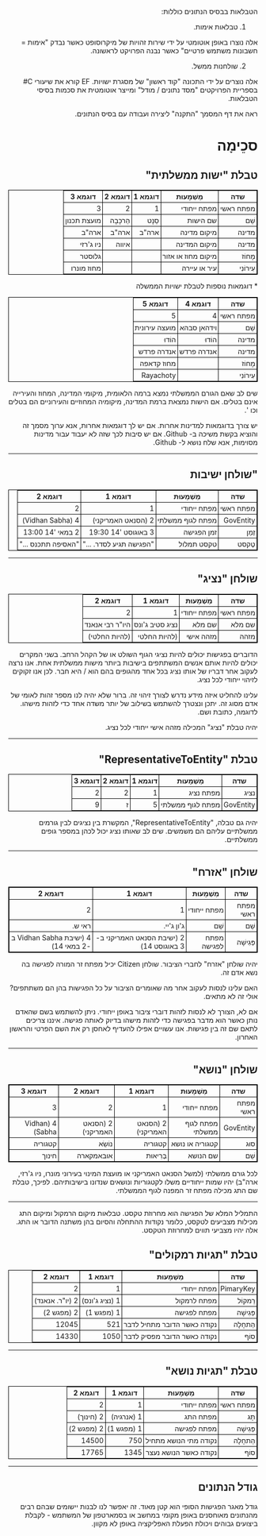 <!-- Do not edit this file. It was translated by Google. -->
<style>
  table {
  font-size: 100%;
}

table, th, td {
  border: 1px solid black;
  border-collapse: collapse;
  font-weight: normal;
}
th, td {
  padding: 3px;
}
th {
  text-align: left;
}
th {
  text-align: center;
  font-weight: bold;
}
</style><p style=";text-align:right;direction:rtl"> הטבלאות בבסיס הנתונים כוללות: </p>
<ol style=";text-align:right;direction:rtl"><li style=";text-align:right;direction:rtl"> טבלאות אימות. </li></ol><p style=";text-align:right;direction:rtl"> אלה נוצרו באופן אוטומטי על ידי שירות זהויות של מיקרוסופט כאשר נבדק "אימות = חשבונות משתמש פרטיים" כאשר נבנה הפרויקט לראשונה. </p>
<ol start="2" style=";text-align:right;direction:rtl"><li style=";text-align:right;direction:rtl"> שולחנות ממשל. </li></ol><p style=";text-align:right;direction:rtl"> אלה נוצרים על ידי התכונה "קוד ראשון" של מסגרת ישויות. EF קורא את שיעורי C# בספריית הפרויקטים "מסד נתונים / מודל" ומייצר אוטומטית את סכמות בסיסי הטבלאות. </p>
<p style=";text-align:right;direction:rtl"> ראה את דף המסמך "התקנה" ליצירה ועבודה עם בסיס הנתונים. </p>
<h1 style=";text-align:right;direction:rtl"> סכֵימָה </h1><h2 style=";text-align:right;direction:rtl"> טבלת "ישות ממשלתית" </h2>
<table style=";text-align:right;direction:rtl">
<tr><th> שדה </th><th> מַשְׁמָעוּת </th><th> דוגמא 1 </th><th> דוגמא 2 </th><th> דוגמא 3 </th></tr>
<tr><td> מפתח ראשי </td><td> מפתח ייחודי </td><td> 1 </td><td> 2 </td><td> 3 </td></tr>
<tr><td> שֵׁם </td><td> שם הישות </td><td> סֵנָט </td><td> הַרכָּבָה </td><td> מועצת תכנון </td></tr>
<tr><td> מדינה </td><td> מיקום מדינה </td><td> ארה"ב </td><td> ארה"ב </td><td> ארה"ב </td></tr>
<tr><td> מדינה </td><td> מיקום המדינה </td><td></td><td> איווה </td><td> ניו ג&#39;רזי </td></tr>
<tr><td> מָחוֹז </td><td> מיקום מחוז או אזור </td><td></td><td></td><td> גלוסטר </td></tr>
<tr><td> עִירוֹנִי </td><td> עיר או עיירה </td><td></td><td></td><td> מחוז מונרו </td></tr>
</table>
<p style=";text-align:right;direction:rtl">
* דוגמאות נוספות לטבלת ישויות הממשלה </p>

<table style=";text-align:right;direction:rtl">
<tr><th> שדה </th><th> דוגמא 4 </th><th> דוגמא 5 </th></tr>
<tr><td> מפתח ראשי </td><td> 4 </td><td> 5 </td></tr>
<tr><td> שֵׁם </td><td> וידהאן סבהא </td><td> מועצה עירונית </td></tr>
<tr><td> מדינה </td><td> הוֹדוּ </td><td> הוֹדוּ </td></tr>
<tr><td> מדינה </td><td> אנדרה פרדש </td><td> אנדרה פרדש </td></tr>
<tr><td> מָחוֹז </td><td></td><td> מחוז קדאפה </td></tr>
<tr><td> עִירוֹנִי </td><td></td><td> Rayachoty </td></tr>
</table>
<p style=";text-align:right;direction:rtl"> שים לב שאם הגורם הממשלתי נמצא ברמה הלאומית, מיקומי המדינה, המחוז והעירייה אינם בטלים. אם הישות נמצאת ברמת המדינה, מיקומיה המחוזיים והעירוניים הם בטלים וכו &#39;. </p>
<p style=";text-align:right;direction:rtl"> יש צורך בדוגמאות למדינות אחרות. אם יש לך דוגמאות אחרות, אנא ערוך מסמך זה והוציא בקשת משיכה ב- Github. אם יש סיבות לכך שזה לא יעבוד עבור מדינות מסוימות, אנא שלח נושא ל- Github. </p>
<hr /><h2 style=";text-align:right;direction:rtl"> "שולחן ישיבות </h2>
<table style=";text-align:right;direction:rtl">
<tr><th> שדה </th><th> מַשְׁמָעוּת </th><th> דוגמא 1 </th><th> דוגמא 2 </th></tr>
<tr><td> מפתח ראשי </td><td> מפתח ייחודי </td><td> 1 </td><td> 2 </td></tr>
<tr><td> GovEntity </td><td> מפתח לגוף ממשלתי </td><td> 2 (הסנאט האמריקני) </td><td> 4 (Vidhan Sabha) </td></tr>
<tr><td> זְמַן </td><td> זמן הפגישה </td><td> 3 באוגוסט &#39;14 19:30 </td><td> 2 במאי &#39;14 13:00 </td></tr>
<tr><td> טֶקסט </td><td> טקסט תמלול </td><td> "הפגישה תגיע לסדר. ..." </td><td> "האסיפה תתכנס ..." </td></tr>
</table>
<hr /><h2 style=";text-align:right;direction:rtl"> שולחן "נציג" </h2>
<table style=";text-align:right;direction:rtl">
<tr><th> שדה </th><th> מַשְׁמָעוּת </th><th> דוגמא 1 </th><th> דוגמא 2 </th></tr>
<tr><td> מפתח ראשי </td><td> מפתח ייחודי </td><td> 1 </td><td> 2 </td></tr>
<tr><td> שם מלא </td><td> שם מלא </td><td> נציג סטיב ג&#39;ונס </td><td> היו"ר רבי אנאנד </td></tr>
<tr><td> מזהה </td><td> מזהה אישי </td><td> (להיות החלטי </td><td> (להיות החלטי) </td></tr>
</table>
<p style=";text-align:right;direction:rtl"> הדוברים בפגישות יכולים להיות נציגי הגוף השולט או של הקהל הרחב. בשני המקרים יכולים להיות אותם אנשים המשתתפים בישיבות ביותר מישות ממשלתית אחת. אנו נרצה לעקוב אחר דבריו של אותו נציג בכל אחד מהגופים בהם הוא / היא חבר. לכן אנו זקוקים לזיהוי ייחודי לכל נציג. </p>
<p style=";text-align:right;direction:rtl"> עלינו להחליט איזה מידע נדרש לצורך זיהוי זה. ברור שלא יהיה לנו מספר זהות לאומי של אדם מסוג זה. יתכן ונצטרך להשתמש בשילוב של יותר משדה אחד כדי לזהות מישהו. לדוגמה, כתובת ושם. </p>
<p style=";text-align:right;direction:rtl"> יהיה טבלת "נציג" המכילה מזהה אישי ייחודי לכל נציג. </p>
<hr /><h2 style=";text-align:right;direction:rtl"> טבלת "RepresentativeToEntity" </h2>
<table style=";text-align:right;direction:rtl">
<tr><th> שדה </th><th> מַשְׁמָעוּת </th><th> דוגמא 1 </th><th> דוגמא 2 </th><th> דוגמא 3 </th></tr>
<tr><td> נציג </td><td> מפתח נציג </td><td> 1 </td><td> 2 </td><td> 2 </td></tr>
<tr><td> GovEntity </td><td> מפתח לגוף ממשלתי </td><td> 5 </td><td> ז </td><td> 9 </td></tr>
</table>
<p style=";text-align:right;direction:rtl"> יהיה גם טבלה, "RepresentativeToEntity", המקשרת בין נציגים לבין גורמים ממשלתיים עליהם הם משמשים. שים לב שאותו נציג יכול לכהן במספר גופים ממשלתיים. </p>
<hr /><h2 style=";text-align:right;direction:rtl"> שולחן "אזרח" </h2>
<table style=";text-align:right;direction:rtl">
<tr><th> שדה </th><th> מַשְׁמָעוּת </th><th> דוגמא 1 </th><th> דוגמא 2 </th></tr>
<tr><td> מפתח ראשי </td><td> מפתח ייחודי </td><td> 1 </td><td> 2 </td></tr>
<tr><td> שֵׁם </td><td> שֵׁם </td><td> ג&#39;ון ג&#39;יי. </td><td> ראי ש. </td></tr>
<tr><td> פְּגִישָׁה </td><td> מפתח לפגישה </td><td> 2 (ישיבת הסנאט האמריקני ב- 3 באוגוסט 14) </td><td> 4 (ישיבת Vidhan Sabha ב -2 במאי 14) </td></tr>
</table>
<p style=";text-align:right;direction:rtl"> יהיה שולחן "אזרח" לחברי הציבור. שולחן Citizen יכיל מפתח זר המורה לפגישה בה נשא אדם זה. </p>
<p style=";text-align:right;direction:rtl"> האם עלינו לנסות לעקוב אחר מה שאומרים הציבור על כל הפגישות בהן הם משתתפים? אולי זה לא מתאים. </p>
<p style=";text-align:right;direction:rtl"> אם לא, הצורך לא לנסות לזהות דוברי ציבור באופן ייחודי. ניתן להשתמש בשם שהאדם נותן כאשר הוא מדבר בפגישה כדי לזהות מישהו בדיוק לאותה פגישה. איננו צריכים לתאם שם זה בין פגישות. אנו עשויים אפילו להעדיף לאחסן רק את השם הפרטי והראשון האחרון. </p>
<hr /><h2 style=";text-align:right;direction:rtl"> שולחן "נושא" </h2>
<table style=";text-align:right;direction:rtl">
<tr><th> שדה </th><th> מַשְׁמָעוּת </th><th> דוגמא 1 </th><th> דוגמא 2 </th><th> דוגמא 3 </th></tr>
<tr><td> מפתח ראשי </td><td> מפתח ייחודי </td><td> 1 </td><td> 2 </td><td> 3 </td></tr>
<tr><td> GovEntity </td><td> מפתח לגוף ממשלתי </td><td> 2 (הסנאט האמריקני) </td><td> 2 (הסנאט האמריקני) </td><td> 4 (Vidhan Sabha) </td></tr>
<tr><td> סוּג </td><td> קטגוריה או נושא </td><td> קטגוריה </td><td> נוֹשֵׂא </td><td> קטגוריה </td></tr>
<tr><td> שֵׁם </td><td> שם הנושא </td><td> בְּרִיאוּת </td><td> אובאמקארה </td><td> חינוך </td></tr>
</table>
<p style=";text-align:right;direction:rtl"> לכל גורם ממשלתי (למשל הסנאט האמריקני או מועצת המינוי בעירוני מונרו, ניו ג&#39;רזי, ארה"ב) יהיו שמות ייחודיים משלו לקטגוריות ונושאים שנדונו בישיבותיהם. לפיכך, טבלת שם התג מכילה מפתח זר המפנה לגוף הממשלתי. </p>
<hr /><p style=";text-align:right;direction:rtl"> התמליל המלא של הפגישה הוא מחרוזת טקסט. טבלאות מיקום הרמקול ומיקום התג מכילות מצביעים לטקסט, כלומר נקודות ההתחלה והסיום בהן משתנה הדובר או התג. אלה יהיו מצביעי תווים למחרוזת הטקסט. </p>
<h2 style=";text-align:right;direction:rtl"> טבלת "תגיות רמקולים" </h2>
<table style=";text-align:right;direction:rtl">
<tr><th> שדה </th><th> מַשְׁמָעוּת </th><th> דוגמא 1 </th><th> דוגמא 2 </th></tr>
<tr><td> PimaryKey </td><td> מפתח ייחודי </td><td> 1 </td><td> 2 </td></tr>
<tr><td> רַמקוֹל </td><td> מפתח לרמקול </td><td> 1 (נציג ג&#39;ונס) </td><td> 2 (יו"ר. אנאנד) </td></tr>
<tr><td> פְּגִישָׁה </td><td> מפתח לפגישה </td><td> 1 (מפגש 1) </td><td> 2 (מפגש 2) </td></tr>
<tr><td> הַתחָלָה </td><td> נקודה כאשר הדובר מתחיל לדבר </td><td> 521 </td><td> 12045 </td></tr>
<tr><td> סוֹף </td><td> נקודה כאשר הדובר מפסיק לדבר </td><td> 1050 </td><td> 14330 </td></tr>
</table>
<hr /><h2 style=";text-align:right;direction:rtl"> טבלת "תגיות נושא" </h2>
<table style=";text-align:right;direction:rtl">
<tr><th> שדה </th><th> מַשְׁמָעוּת </th><th> דוגמא 1 </th><th> דוגמא 2 </th></tr>
<tr><td> מפתח ראשי </td><td> מפתח ייחודי </td><td> 1 </td><td> 2 </td></tr>
<tr><td> תָג </td><td> מפתח התג </td><td> 1 (אנרגיה) </td><td> 2 (חינוך) </td></tr>
<tr><td> פְּגִישָׁה </td><td> מפתח לפגישה </td><td> 1 (מפגש 1) </td><td> 2 (מפגש 2) </td></tr>
<tr><td> הַתחָלָה </td><td> נקודה מתי הנושא מתחיל </td><td> 750 </td><td> 14500 </td></tr>
<tr><td> סוֹף </td><td> נקודה כאשר הנושא נעצר </td><td> 1345 </td><td> 17765 </td></tr>
</table>
<hr /><h2 style=";text-align:right;direction:rtl"> גודל הנתונים </h2><p style=";text-align:right;direction:rtl"> גודל מאגר הפגישות הסופי הוא קטן מאוד. זה יאפשר לנו לבנות יישומים שבהם רבים מהנתונים מאוחסנים באופן מקומי במחשב או בסמארטפון של המשתמש - לקבלת ביצועים גבוהים ויכולת הפעלת האפליקציה באופן לא מקוון. </p>
